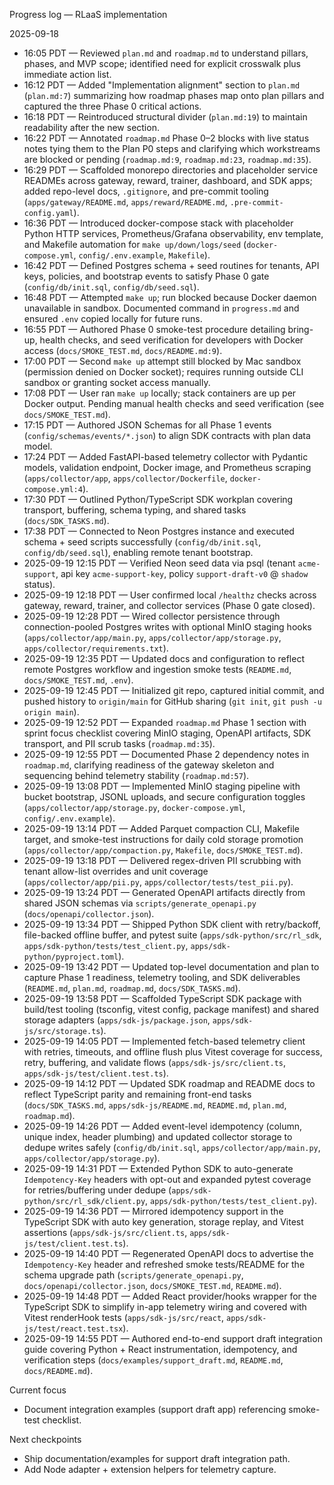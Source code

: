 Progress log — RLaaS implementation

2025-09-18
- 16:05 PDT — Reviewed `plan.md` and `roadmap.md` to understand pillars, phases, and MVP scope; identified need for explicit crosswalk plus immediate action list.
- 16:12 PDT — Added "Implementation alignment" section to `plan.md` (`plan.md:7`) summarizing how roadmap phases map onto plan pillars and captured the three Phase 0 critical actions.
- 16:18 PDT — Reintroduced structural divider (`plan.md:19`) to maintain readability after the new section.
- 16:22 PDT — Annotated `roadmap.md` Phase 0–2 blocks with live status notes tying them to the Plan P0 steps and clarifying which workstreams are blocked or pending (`roadmap.md:9`, `roadmap.md:23`, `roadmap.md:35`).
- 16:29 PDT — Scaffolded monorepo directories and placeholder service READMEs across gateway, reward, trainer, dashboard, and SDK apps; added repo-level docs, `.gitignore`, and pre-commit tooling (`apps/gateway/README.md`, `apps/reward/README.md`, `.pre-commit-config.yaml`).
- 16:36 PDT — Introduced docker-compose stack with placeholder Python HTTP services, Prometheus/Grafana observability, env template, and Makefile automation for `make up/down/logs/seed` (`docker-compose.yml`, `config/.env.example`, `Makefile`).
- 16:42 PDT — Defined Postgres schema + seed routines for tenants, API keys, policies, and bootstrap events to satisfy Phase 0 gate (`config/db/init.sql`, `config/db/seed.sql`).
- 16:48 PDT — Attempted `make up`; run blocked because Docker daemon unavailable in sandbox. Documented command in `progress.md` and ensured `.env` copied locally for future runs.
- 16:55 PDT — Authored Phase 0 smoke-test procedure detailing bring-up, health checks, and seed verification for developers with Docker access (`docs/SMOKE_TEST.md`, `docs/README.md:9`).
- 17:00 PDT — Second `make up` attempt still blocked by Mac sandbox (permission denied on Docker socket); requires running outside CLI sandbox or granting socket access manually.
- 17:08 PDT — User ran `make up` locally; stack containers are up per Docker output. Pending manual health checks and seed verification (see `docs/SMOKE_TEST.md`).
- 17:15 PDT — Authored JSON Schemas for all Phase 1 events (`config/schemas/events/*.json`) to align SDK contracts with plan data model.
- 17:24 PDT — Added FastAPI-based telemetry collector with Pydantic models, validation endpoint, Docker image, and Prometheus scraping (`apps/collector/app`, `apps/collector/Dockerfile`, `docker-compose.yml:4`).
- 17:30 PDT — Outlined Python/TypeScript SDK workplan covering transport, buffering, schema typing, and shared tasks (`docs/SDK_TASKS.md`).
- 17:38 PDT — Connected to Neon Postgres instance and executed schema + seed scripts successfully (`config/db/init.sql`, `config/db/seed.sql`), enabling remote tenant bootstrap.
- 2025-09-19 12:15 PDT — Verified Neon seed data via psql (tenant `acme-support`, api key `acme-support-key`, policy `support-draft-v0` @ `shadow` status).
- 2025-09-19 12:18 PDT — User confirmed local `/healthz` checks across gateway, reward, trainer, and collector services (Phase 0 gate closed).
- 2025-09-19 12:28 PDT — Wired collector persistence through connection-pooled Postgres writes with optional MinIO staging hooks (`apps/collector/app/main.py`, `apps/collector/app/storage.py`, `apps/collector/requirements.txt`).
- 2025-09-19 12:35 PDT — Updated docs and configuration to reflect remote Postgres workflow and ingestion smoke tests (`README.md`, `docs/SMOKE_TEST.md`, `.env`).
- 2025-09-19 12:45 PDT — Initialized git repo, captured initial commit, and pushed history to `origin/main` for GitHub sharing (`git init`, `git push -u origin main`).
- 2025-09-19 12:52 PDT — Expanded `roadmap.md` Phase 1 section with sprint focus checklist covering MinIO staging, OpenAPI artifacts, SDK transport, and PII scrub tasks (`roadmap.md:35`).
- 2025-09-19 12:55 PDT — Documented Phase 2 dependency notes in `roadmap.md`, clarifying readiness of the gateway skeleton and sequencing behind telemetry stability (`roadmap.md:57`).
- 2025-09-19 13:08 PDT — Implemented MinIO staging pipeline with bucket bootstrap, JSONL uploads, and secure configuration toggles (`apps/collector/app/storage.py`, `docker-compose.yml`, `config/.env.example`).
- 2025-09-19 13:14 PDT — Added Parquet compaction CLI, Makefile target, and smoke-test instructions for daily cold storage promotion (`apps/collector/app/compaction.py`, `Makefile`, `docs/SMOKE_TEST.md`).
- 2025-09-19 13:18 PDT — Delivered regex-driven PII scrubbing with tenant allow-list overrides and unit coverage (`apps/collector/app/pii.py`, `apps/collector/tests/test_pii.py`).
- 2025-09-19 13:24 PDT — Generated OpenAPI artifacts directly from shared JSON schemas via `scripts/generate_openapi.py` (`docs/openapi/collector.json`).
- 2025-09-19 13:34 PDT — Shipped Python SDK client with retry/backoff, file-backed offline buffer, and pytest suite (`apps/sdk-python/src/rl_sdk`, `apps/sdk-python/tests/test_client.py`, `apps/sdk-python/pyproject.toml`).
- 2025-09-19 13:42 PDT — Updated top-level documentation and plan to capture Phase 1 readiness, telemetry tooling, and SDK deliverables (`README.md`, `plan.md`, `roadmap.md`, `docs/SDK_TASKS.md`).
- 2025-09-19 13:58 PDT — Scaffolded TypeScript SDK package with build/test tooling (tsconfig, vitest config, package manifest) and shared storage adapters (`apps/sdk-js/package.json`, `apps/sdk-js/src/storage.ts`).
- 2025-09-19 14:05 PDT — Implemented fetch-based telemetry client with retries, timeouts, and offline flush plus Vitest coverage for success, retry, buffering, and validate flows (`apps/sdk-js/src/client.ts`, `apps/sdk-js/test/client.test.ts`).
- 2025-09-19 14:12 PDT — Updated SDK roadmap and README docs to reflect TypeScript parity and remaining front-end tasks (`docs/SDK_TASKS.md`, `apps/sdk-js/README.md`, `README.md`, `plan.md`, `roadmap.md`).
- 2025-09-19 14:26 PDT — Added event-level idempotency (column, unique index, header plumbing) and updated collector storage to dedupe writes safely (`config/db/init.sql`, `apps/collector/app/main.py`, `apps/collector/app/storage.py`).
- 2025-09-19 14:31 PDT — Extended Python SDK to auto-generate `Idempotency-Key` headers with opt-out and expanded pytest coverage for retries/buffering under dedupe (`apps/sdk-python/src/rl_sdk/client.py`, `apps/sdk-python/tests/test_client.py`).
- 2025-09-19 14:36 PDT — Mirrored idempotency support in the TypeScript SDK with auto key generation, storage replay, and Vitest assertions (`apps/sdk-js/src/client.ts`, `apps/sdk-js/test/client.test.ts`).
- 2025-09-19 14:40 PDT — Regenerated OpenAPI docs to advertise the `Idempotency-Key` header and refreshed smoke tests/README for the schema upgrade path (`scripts/generate_openapi.py`, `docs/openapi/collector.json`, `docs/SMOKE_TEST.md`, `README.md`).
- 2025-09-19 14:48 PDT — Added React provider/hooks wrapper for the TypeScript SDK to simplify in-app telemetry wiring and covered with Vitest renderHook tests (`apps/sdk-js/src/react`, `apps/sdk-js/test/react.test.tsx`).
- 2025-09-19 14:55 PDT — Authored end-to-end support draft integration guide covering Python + React instrumentation, idempotency, and verification steps (`docs/examples/support_draft.md`, `README.md`, `docs/README.md`).

Current focus
- Document integration examples (support draft app) referencing smoke-test checklist.

Next checkpoints
- Ship documentation/examples for support draft integration path.
- Add Node adapter + extension helpers for telemetry capture.
